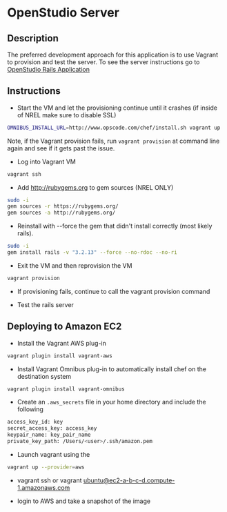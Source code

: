 # OpenStudio Server

## Description
The preferred development approach for this application is to use Vagrant to provision and test the server.  To see the server instructions go to [OpenStudio Rails Application](./openstudio-server/README.md)

## Instructions
- Start the VM and let the provisioning continue until it crashes (if inside of NREL make sure to disable SSL)

```sh
OMNIBUS_INSTALL_URL=http://www.opscode.com/chef/install.sh vagrant up
```

Note, if the Vagrant provision fails, run `vagrant provision` at command line again and see if it gets past the issue.

- Log into Vagrant VM

```sh
vagrant ssh
```

- Add http://rubygems.org to gem sources (NREL ONLY)

```sh
sudo -i
gem sources -r https://rubygems.org/
gem sources -a http://rubygems.org/

```

- Reinstall with --force the gem that didn't install correctly (most likely rails).

```sh
sudo -i
gem install rails -v "3.2.13" --force --no-rdoc --no-ri
```

- Exit the VM and then reprovision the VM

```sh
vagrant provision
```

- If provisioning fails, continue to call the vagrant provision command

- Test the rails server

## Deploying to Amazon EC2

- Install the Vagrant AWS plug-in

```sh
vagrant plugin install vagrant-aws
```

- Install Vagrant Omnibus plug-in to automatically install chef on the destination system

```sh
vagrant plugin install vagrant-omnibus
```

- Create an `.aws_secrets` file in your home directory and include the following

```sh
access_key_id: key
secret_access_key: access_key
keypair_name: key_pair_name
private_key_path: /Users/<user>/.ssh/amazon.pem
```

- Launch vagrant using the

```sh
vagrant up --provider=aws
```

- vagrant ssh or vagrant ubuntu@ec2-a-b-c-d.compute-1.amazonaws.com

- login to AWS and take a snapshot of the image



